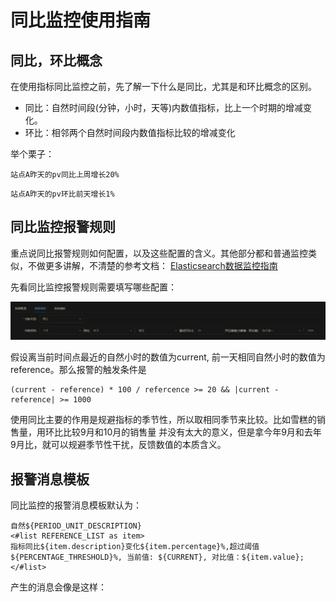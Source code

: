 # 同比监控使用指南

## 同比，环比概念

在使用指标同比监控之前，先了解一下什么是同比，尤其是和环比概念的区别。

* 同比：自然时间段(分钟，小时，天等)内数值指标，比上一个时期的增减变化。
* 环比：相邻两个自然时间段内数值指标比较的增减变化

举个栗子：

```
站点A昨天的pv同比上周增长20%
```

```
站点A昨天的pv环比前天增长1%
```

## 同比监控报警规则

重点说同比报警规则如何配置，以及这些配置的含义。其他部分都和普通监控类似，不做更多讲解，不清楚的参考文档：
<a href="./es.md" target="_blank">Elasticsearch数据监控指南</a>  

先看同比监控报警规则需要填写哪些配置：

<img src="../img/same-time-rule.png" />

假设离当前时间点最近的自然小时的数值为current, 前一天相同自然小时的数值为reference。那么报警的触发条件是

```
(current - reference) * 100 / refercence >= 20 && |current - reference| >= 1000
```

使用同比主要的作用是规避指标的季节性，所以取相同季节来比较。比如雪糕的销售量，用环比比较9月和10月的销售量
并没有太大的意义，但是拿今年9月和去年9月比，就可以规避季节性干扰，反馈数值的本质含义。

## 报警消息模板

同比监控的报警消息模板默认为：

```
自然${PERIOD_UNIT_DESCRIPTION}
<#list REFERENCE_LIST as item>
指标同比${item.description}变化${item.percentage}%,超过阈值${PERCENTAGE_THRESHOLD}%, 当前值: ${CURRENT}, 对比值：${item.value};
</#list>
```

产生的消息会像是这样：

```

```